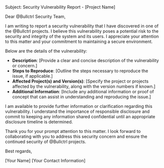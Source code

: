 Subject: Security Vulnerability Report - [Project Name]

Dear @Bullctrl Security Team,

I am writing to report a security vulnerability that I have discovered in one of the @Bullctrl projects. I believe this vulnerability poses a potential risk to the security and integrity of the system and its users. I appreciate your attention to this matter and your commitment to maintaining a secure environment.

Below are the details of the vulnerability:

- **Description**: [Provide a clear and concise description of the vulnerability or concern.]
- **Steps to Reproduce**: [Outline the steps necessary to reproduce the issue, if applicable.]
- **Affected Project(s) and Version(s)**: [Specify the project or projects affected by the vulnerability, along with the version numbers if known.]
- **Additional Information**: [Include any additional information or proof of concept that can assist in understanding and reproducing the issue.]

I am available to provide further information or clarification regarding this vulnerability. I understand the importance of responsible disclosure and commit to keeping any information shared confidential until an appropriate disclosure timeline is determined.

Thank you for your prompt attention to this matter. I look forward to collaborating with you to address this security concern and ensure the continued security of @Bullctrl projects.

Best regards,

[Your Name]
[Your Contact Information]